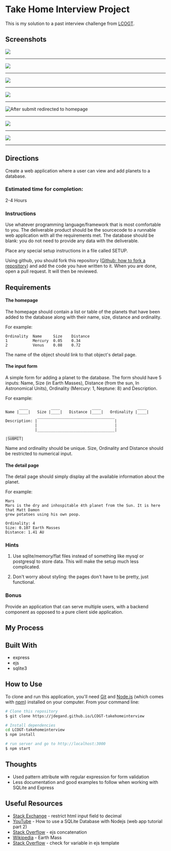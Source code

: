 # Take Home Interview Project

This is my solution to a past interview challenge from [LCOGT](https://github.com/LCOGT). 

## Screenshots 

![](screenshots/LCOGT-homepage-mobile.png)

***

![](screenshots/LCOGT-add-planet-view-1.png)

***

![](screenshots/LCOGT-add-planet-view-2.png)

***

![](screenshots/LCOGT-add-planet-view-error.png)

***

![](screenshots/LCOGT-homepage-after-submit.png "After submit redirected to homepage")

***

![](screenshots/LCOGT-planet-detail-1.png)

***

![](screenshots/LCOGT-planet-detail-2.png)

***

## Directions

Create a web application where a user can view and add planets to a database.

### Estimated time for completion:
2-4 Hours

### Instructions
Use whatever programming language/framework that is most comfortable to you. The deliverable
product should be the sourcecode to a runnable web application with all the requirements met.
The database should be blank: you do not need to provide any data with the deliverable.

Place any special setup instructions in a file called SETUP.

Using github, you should fork this repository ([Github: how to fork a repository](https://help.github.com/articles/fork-a-repo/)) and add the code you have written to it. When you are done, open a pull request. It will then be reviewed.

## Requirements

#### The homepage

The homepage should contain a list or table of the planets that have been added to the database
along with their name, size, distance and ordinality.

For example:

    Ordinality  Name     Size    Distance
    1           Mercury  0.05    0.34
    2           Venus    0.08    0.72

The name of the object should link to that object's detail page.

#### The input form

A simple form for adding a planet to the database. The form should have 5 inputs:
Name, Size (in Earth Masses), Distance (from the sun, In Astronomical Units), Ordinality (Mercury: 1, Neptune: 8)
and Description.

For example:

          ____          ____              ____                ____
    Name |____|   Size |____|   Distance |____|   Ordinality |____|
                  __________________________________
    Description: |                                  |
                 |                                  |
                 |__________________________________|
     ______
    |SUBMIT|

Name and ordinality should be unique. Size, Ordinality and Distance should be restricted to numerical input.

#### The detail page
The detail page should simply display all the available information about the planet.

For example:

    Mars
    Mars is the dry and inhospitable 4th planet from the Sun. It is here that Matt Damon
    grew potatoes using his own poop.

    Ordinality: 4
    Size: 0.107 Earth Masses
    Distance: 1.41 AU

### Hints

1. Use sqlite/memory/flat files instead of something like mysql or postgresql to store data. This will make the setup much less complicated.

2. Don't worry about styling: the pages don't have to be pretty, just functional.

### Bonus
Provide an application that can serve multiple users, with a backend component as opposed to a pure client side application.

## My Process

## Built With

- express
- ejs
- sqlite3

## How to Use

To clone and run this application, you'll need [Git](https://git-scm.com) and [Node.js](https://nodejs.org/en/download/) (which comes with [npm](http://npmjs.com)) installed on your computer. From your command line:

```bash
# Clone this repository 
$ git clone https://jdegand.github.io/LCOGT-takehomeinterview

# Install dependencies
cd LCOGT-takehomeinterview
$ npm install

# run server and go to http://localhost:3000
$ npm start
```

## Thoughts

- Used pattern attribute with regular expression for form validation
- Less documentation and good examples to follow when working with SQLite and Express

## Useful Resources

- [Stack Exchange](https://codereview.stackexchange.com/questions/128036/restrict-html-input-field-to-decimal#:~:text=You%20are%20only%20allowing%20zero,d%7B0%2C4%7D%20.) - restrict html input field to decimal
- [YouTube](https://www.youtube.com/watch?v=qdV9S7UE99o) - How to use a SQLite Database with Nodejs (web app tutorial part 2)
- [Stack Overflow](https://stackoverflow.com/questions/56095635/how-to-concatenate-strings-in-an-html-attribute-using-ejs) - ejs concatenation
- [Wikipedia](https://en.wikipedia.org/wiki/Earth_mass#:~:text=The%20current%20best%20estimate%20for,six%20ronnagrams%2C%20or%206.0%20Rg.) - Earth Mass
- [Stack Overflow](https://stackoverflow.com/questions/5372559/what-is-the-proper-way-to-check-for-existence-of-variable-in-an-ejs-template-us) - check for variable in ejs template
